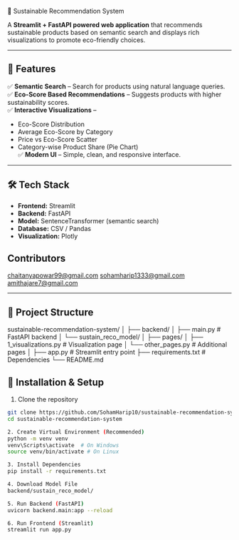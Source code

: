  🌱 Sustainable Recommendation System  

A **Streamlit + FastAPI powered web application** that recommends sustainable products based on semantic search and displays rich visualizations to promote eco-friendly choices.  

---

## 📌 Features  

✅ **Semantic Search** – Search for products using natural language queries.  
✅ **Eco-Score Based Recommendations** – Suggests products with higher sustainability scores.  
✅ **Interactive Visualizations** –  
- Eco-Score Distribution  
- Average Eco-Score by Category  
- Price vs Eco-Score Scatter  
- Category-wise Product Share (Pie Chart)  
✅ **Modern UI** – Simple, clean, and responsive interface.  

---

## 🛠 Tech Stack  

- **Frontend:** Streamlit  
- **Backend:** FastAPI  
- **Model:** SentenceTransformer (semantic search)  
- **Database:** CSV / Pandas  
- **Visualization:** Plotly  


## Contributors 
chaitanyapowar99@gmail.com 
sohamharip1333@gmail.com
amithajare7@gmail.com

---
## 📂 Project Structure 

sustainable-recommendation-system/
│
├── backend/
│ ├── main.py # FastAPI backend
│ └── sustain_reco_model/ 
│
├── pages/
│ ├── 1_visualizations.py # Visualization page
│ └── other_pages.py # Additional pages
│
├── app.py # Streamlit entry point
├── requirements.txt # Dependencies
└── README.md 

## 🚀 Installation & Setup  

1. Clone the repository
```bash
git clone https://github.com/SohamHarip10/sustainable-recommendation-system.git
cd sustainable-recommendation-system

2. Create Virtual Environment (Recommended)
python -m venv venv
venv\Scripts\activate  # On Windows
source venv/bin/activate # On Linux

3. Install Dependencies
pip install -r requirements.txt

4. Download Model File
backend/sustain_reco_model/

5. Run Backend (FastAPI)
uvicorn backend.main:app --reload

6. Run Frontend (Streamlit)
streamlit run app.py
